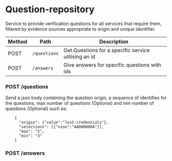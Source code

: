 
# Question-repository

Service to provide verification questions for all services that require them, filtered by evidence sources appropriate to origin and unique identifier.



| Method | Path                                             | Description                                           |
|--------|--------------------------------------------------|-------------------------------------------------------|
|  POST  | ```/questions```                                 | Get Questions for a specific service utilising an id  |
|  POST  | ```/answers```                                   | Give answers for specific questions with ids          |


### POST /questions
 Send a json body containing the question origin, a sequence of identifies for the questions, max number of questions (Optional) and min number of questions (Optional) such as: 
 ```
     { 
       "origin": {"value":"lost-credentials"},
       "selections": [{"nino":"AA000000A"}],
       "max": "5",
       "min": "3"
     }
 ```
  
  ### POST /answers
  